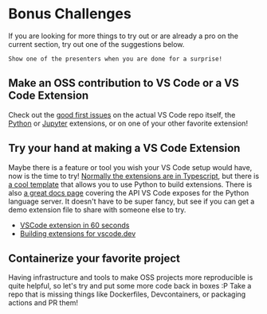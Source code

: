 # Bonus Challenges

If you are looking for more things to try out or are already a pro on the current section, try out one of the suggestions below.

```{tip}
Show one of the presenters when you are done for a surprise!
```

## Make an OSS contribution to VS Code or a VS Code Extension

Check out the [good first issues](https://github.com/microsoft/vscode/contribute) on the actual VS Code repo itself, the [Python](https://github.com/microsoft/vscode-python/contribute) or [Jupyter](https://github.com/microsoft/vscode-jupyter/contribute) extensions, or on one of your other favorite extension! 

## Try your hand at making a VS Code Extension

Maybe there is a feature or tool you wish your VS Code setup would have, now is the time to try!
[Normally the extensions are in Typescript](https://code.visualstudio.com/api/get-started/your-first-extension), but there is [a cool template](https://code.visualstudio.com/api/advanced-topics/python-extension-template) that allows you to use Python to build extensions.
There is also [a great docs page](https://code.visualstudio.com/api/language-extensions/overview) covering the API VS Code exposes for the Python language server.
It doesn't have to be super fancy, but see if you can get a demo extension file to share with someone else to try.

- [VSCode extension in 60 seconds](https://www.youtube.com/watch?v=6r8pJjylmR4)
- [Building extensions for vscode.dev](https://www.youtube.com/watch?v=sy3TUb_iVJM)

## Containerize your favorite project

Having infrastructure and tools to make OSS projects more reproducible is quite helpful, so let's try and put some more code back in boxes :P
Take a repo that is missing things like Dockerfiles, Devcontainers, or packaging actions and PR them!